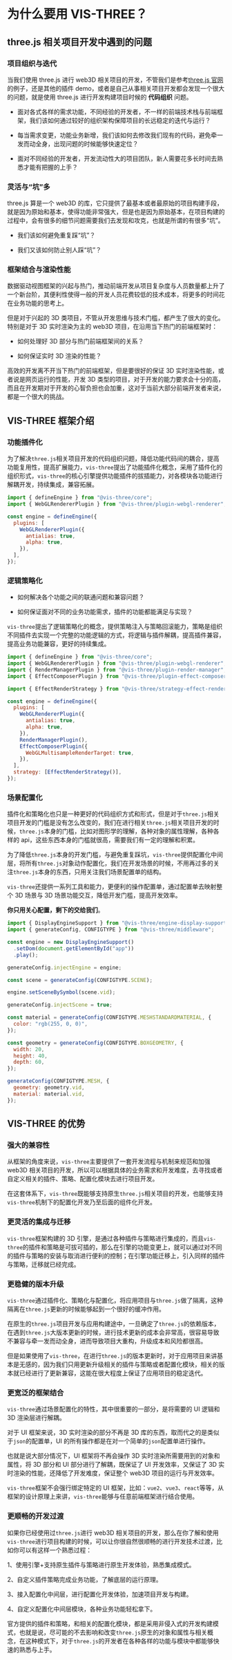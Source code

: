 # 为什么要用 VIS-THREE？

## three.js 相关项目开发中遇到的问题

### 项目组织与迭代

当我们使用 three.js 进行 web3D 相关项目的开发，不管我们是参考[three.js 官网](https://threejs.org/)的例子，还是其他的插件 demo，或者是自己从事相关项目开发都会发现一个很大的问题，就是使用 three.js 进行开发构建项目时候的 **代码组织** 问题。

- 面对各式各样的需求功能，不同经验的开发者，不一样的前端技术栈与前端框架，我们该如何通过较好的组织架构保障项目的长远稳定的迭代与运行？

- 每当需求变更，功能业务新增，我们该如何去修改我们现有的代码，避免牵一发而动全身，出现问题的时候能够快速定位？

- 面对不同经验的开发者，开发流动性大的项目团队，新人需要花多长时间去熟悉才能有把握的上手？

### 灵活与“坑”多

three.js 算是一个 web3D 的库，它只提供了最基本或者最原始的项目构建手段，就是因为原始和基本，使得功能非常强大，但是也是因为原始基本，在项目构建的过程中，会有很多的细节问题需要我们去发现和攻克，也就是所谓的有很多“坑”。

- 我们该如何避免重复踩“坑”？

- 我们又该如何防止别人踩“坑”？

### 框架结合与渲染性能

数据驱动视图框架的兴起与热门，推动前端开发从项目复杂度与人员数量都上升了一个新台阶，其便利性使得一般的开发人员花费较低的技术成本，将更多的时间花在业务功能的思考上。

但是对于兴起的 3D 类项目，不管从开发思维与技术门槛，都产生了很大的变化。特别是对于 3D 实时渲染为主的 web3D 项目，在沿用当下热门的前端框架时：

- 如何处理好 3D 部分与热门前端框架间的关系？

- 如何保证实时 3D 渲染的性能？

高效的开发离不开当下热门的前端框架，但是要很好的保证 3D 实时渲染性能，或者说是网页运行的性能，开发 3D 类型的项目，对于开发的能力要求会十分的高，而且在开发期对于开发的心智负担也会加重，这对于当前大部分前端开发者来说，都是一个很大的挑战。

## VIS-THREE 框架介绍

### 功能插件化

为了解决`three.js`相关项目开发的代码组织问题，降低功能代码间的耦合，提高功能复用性，提高扩展能力，`vis-three`提出了功能插件化概念，采用了插件化的组织形式，`vis-three`的核心引擎提供功能插件的拔插能力，对各模块各功能进行解耦开发，持续集成，兼容拓展。

```js
import { defineEngine } from "@vis-three/core";
import { WebGLRendererPlugin } from "@vis-three/plugin-webgl-renderer";

const engine = defineEngine({
  plugins: [
    WebGLRendererPlugin({
      antialias: true,
      alpha: true,
    }),
  ],
});
```

### 逻辑策略化

- 如何解决各个功能之间的联通问题和兼容问题？

- 如何保证面对不同的业务功能需求，插件的功能都能满足与实现？

`vis-three`提出了逻辑策略化的概念，提供策略注入与策略回滚能力，策略是组织不同插件去实现一个完整的功能逻辑的方式，将逻辑与插件解耦，提高插件兼容，提高业务功能兼容，更好的持续集成。

```js
import { defineEngine } from "@vis-three/core";
import { WebGLRendererPlugin } from "@vis-three/plugin-webgl-renderer";
import { RenderManagerPlugin } from "@vis-three/plugin-render-manager";
import { EffectComposerPlugin } from "@vis-three/plugin-effect-composer";

import { EffectRenderStrategy } from "@vis-three/strategy-effect-render";

const engine = defineEngine({
  plugins: [
    WebGLRendererPlugin({
      antialias: true,
      alpha: true,
    }),
    RenderManagerPlugin(),
    EffectComposerPlugin({
      WebGLMultisampleRenderTarget: true,
    }),
  ],
  strategy: [EffectRenderStrategy()],
});
```

### 场景配置化

插件化和策略化也只是一种更好的代码组织方式和形式，但是对于`three.js`相关项目开发的门槛是没有怎么改变的，我们在进行相关`three.js`相关项目开发的时候，`three.js`本身的门槛，比如对图形学的理解，各种对象的属性理解，各种各样的 api，这些东西本身的门槛就很高，需要我们有一定的理解和积累。

为了降低`three.js`本身的开发门槛，与避免重复踩坑，`vis-three`提供配置化中间层，将所有`three.js`对象动作配置化，我们在开发场景的时候，不用再过多的关注`three.js`本身的东西，只用关注我们场景配置单的结构。

`vis-three`还提供一系列工具和能力，更便利的操作配置单，通过配置单去映射整个 3D 场景与 3D 场景功能交互，降低开发门槛，提高开发效率。

**你只用关心配置，剩下的交给我们**。

```js
import { DisplayEngineSupport } from "@vis-three/engine-display-support";
import { generateConfig, CONFIGTYPE } from "@vis-three/middleware";

const engine = new DisplayEngineSupport()
  .setDom(document.getElementById("app"))
  .play();

generateConfig.injectEngine = engine;

const scene = generateConfig(CONFIGTYPE.SCENE);

engine.setSceneBySymbol(scene.vid);

generateConfig.injectScene = true;

const material = generateConfig(CONFIGTYPE.MESHSTANDARDMATERIAL, {
  color: "rgb(255, 0, 0)",
});

const geometry = generateConfig(CONFIGTYPE.BOXGEOMETRY, {
  width: 20,
  height: 40,
  depth: 60,
});

generateConfig(CONFIGTYPE.MESH, {
  geometry: geometry.vid,
  material: material.vid,
});
```

## VIS-THREE 的优势

### 强大的兼容性

从框架的角度来说，`vis-three`主要提供了一套开发流程与机制来规范和加强 web3D 相关项目的开发，所以可以根据具体的业务需求和开发难度，去寻找或者自定义相关的插件、策略、配置化模块去进行项目开发。

在这套体系下，`vis-three`既能够支持原生`three.js`相关项目的开发，也能够支持`vis-three`机制下的配置化开发乃至后面的组件化开发。

### 更灵活的集成与迁移

`vis-three`框架构建的 3D 引擎，是通过各种插件与策略进行集成的，而且`vis-three`的插件和策略是可拔可插的，那么在引擎的功能变更上，就可以通过对不同的插件与策略的安装与取消进行便利的控制；在引擎功能迁移上，引入同样的插件与策略，迁移就已经完成。

### 更稳健的版本升级

`vis-three`通过插件化、策略化与配置化，将应用项目与`three.js`做了隔离，这种隔离在`three.js`更新的时候能够起到一个很好的缓冲作用。

在原生的`three.js`项目开发与应用构建途中，一旦确定了`three.js`的依赖版本，在遇到`three.js`大版本更新的时候，进行技术更新的成本会非常高，很容易导致不兼容与牵一发而动全身，进而导致项目大重构，升级成本和风险都很高。

但是如果使用了`vis-three`，在进行`three.js`的版本更新时，对于应用项目来讲基本是无感的，因为我们只用更新升级相关的插件与策略或者配置化模块，相关的版本就已经进行了更新兼容，这能在很大程度上保证了应用项目的稳定迭代。

### 更宽泛的框架结合

`vis-three`通过场景配置化的特性，其中很重要的一部分，是将需要的 UI 逻辑和 3D 渲染层进行解耦。

对于 UI 框架来说，3D 实时渲染的部分不再是 3D 库的东西，取而代之的是类似于`json`的配置单，UI 的所有操作都是在对一个简单的`json`配置单进行操作。

也就是说大部分情况下，UI 框架将不再会操作 3D 实时渲染所需要用到的对象和属性，将 3D 部分和 UI 部分进行了解耦，既保证了 UI 开发效率，又保证了 3D 实时渲染的性能，还降低了开发难度，保证整个 web3D 项目的运行与开发效率。

`vis-three`框架不会强行绑定特定的 UI 框架，比如：`vue2`、`vue3`、`react`等等，从框架的设计原理上来讲，`vis-three`能够与任意前端框架进行结合使用。

### 更顺畅的开发过渡

如果你已经使用过`three.js`进行 web3D 相关项目的开发，那么在你了解和使用`vis-three`进行项目构建的时候，可以让你很自然很顺畅的进行开发技术过渡，比如你可以有这样一个熟悉过程：

1、使用引擎+支持原生插件与策略进行原生开发体验，熟悉集成模式。

2、自定义插件策略完成业务功能，了解底层的运行原理。

3、接入配置化中间层，进行配置化开发体验，加速项目开发与构建。

4、自定义配置化中间层模块，各种业务功能轻松拿下。

官方提供的插件和策略，和相关的配置化模块，都是采用非侵入式的开发构建模式，也就是说，尽可能的不去影响和改变`three.js`原生的对象和属性与相关概念，在这种模式下，对于`three.js`的开发者在各种各样的功能与模块中都能够快速的熟悉与上手。
